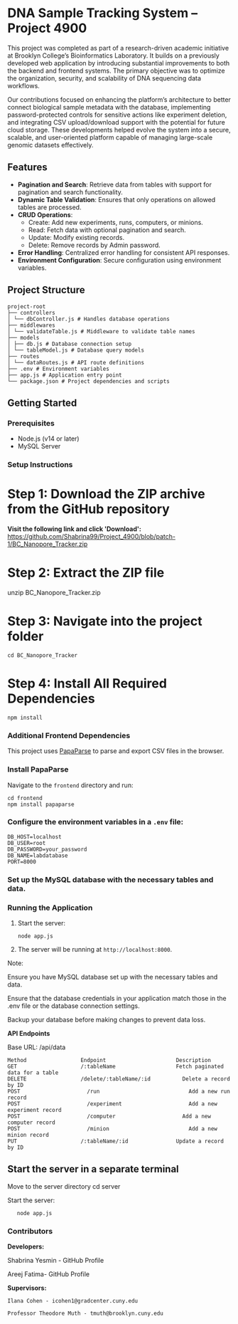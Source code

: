 # DNA Sample Tracking System – Project 4900

This project was completed as part of a research-driven academic initiative at Brooklyn College’s Bioinformatics Laboratory. It builds on a previously developed web application by introducing substantial improvements to both the backend and frontend systems. The primary objective was to optimize the organization, security, and scalability of DNA sequencing data workflows.

Our contributions focused on enhancing the platform’s architecture to better connect biological sample metadata with the database, implementing password-protected controls for sensitive actions like experiment deletion, and integrating CSV upload/download support with the potential for future cloud storage. These developments helped evolve the system into a secure, scalable, and user-oriented platform capable of managing large-scale genomic datasets effectively.

## Features

- **Pagination and Search**: Retrieve data from tables with support for pagination and search functionality.
- **Dynamic Table Validation**: Ensures that only operations on allowed tables are processed.
- **CRUD Operations**:
  - Create: Add new experiments, runs, computers, or minions.
  - Read: Fetch data with optional pagination and search.
  - Update: Modify existing records.
  - Delete: Remove records by Admin password.
- **Error Handling**: Centralized error handling for consistent API responses.
- **Environment Configuration**: Secure configuration using environment variables.

## Project Structure
 ```
project-root
├── controllers
│ └── dbController.js # Handles database operations
├── middlewares
│ └── validateTable.js # Middleware to validate table names
├── models
│ ├── db.js # Database connection setup
│ └── tableModel.js # Database query models
├── routes
│ └── dataRoutes.js # API route definitions
├── .env # Environment variables
├── app.js # Application entry point
└── package.json # Project dependencies and scripts
 ```
## Getting Started

### Prerequisites

- Node.js (v14 or later)
- MySQL Server

### Setup Instructions
# Step 1: Download the ZIP archive from the GitHub repository
**Visit the following link and click 'Download':**
https://github.com/Shabrina99/Project_4900/blob/patch-1/BC_Nanopore_Tracker.zip

# Step 2: Extract the ZIP file
unzip BC_Nanopore_Tracker.zip

# Step 3: Navigate into the project folder
 ```
cd BC_Nanopore_Tracker
 ```

# Step 4: Install All Required Dependencies
 ```
npm install
 ```

### Additional Frontend Dependencies

This project uses [PapaParse](https://www.papaparse.com/) to parse and export CSV files in the browser.

### Install PapaParse

Navigate to the `frontend` directory and run:
 ```
cd frontend
npm install papaparse
 ```

### Configure the environment variables in a `.env` file:
    
 
    DB_HOST=localhost
    DB_USER=root
    DB_PASSWORD=your_password
    DB_NAME=labdatabase
    PORT=8000
  
### Set up the MySQL database with the necessary tables and data.

### Running the Application

1.  Start the server:
    
    ```
    node app.js
    ```

2.  The server will be running at `http://localhost:8000`.

Note:

  Ensure you have MySQL database set up with the necessary tables and data.
  
  Ensure that the database credentials in your application match those in the .env file or the database connection settings.
  
  Backup your database before making changes to prevent data loss.


**API Endpoints**

Base URL: /api/data
 ```
Method	               Endpoint	                     Description
GET	                   /:tableName	                 Fetch paginated data for a table
DELETE	               /delete/:tableName/:id	       Delete a record by ID
POST	                 /run	                         Add a new run record
POST	                 /experiment	                 Add a new experiment record
POST	                 /computer                     Add a new computer record
POST	                 /minion	                     Add a new minion record
PUT	                   /:tableName/:id	             Update a record by ID
 ```


## Start the server in a separate terminal
Move to the server directory cd server

Start the server:
 ```
    node app.js
 ```

### Contributors

**Developers:**

Shabrina Yesmin - GitHub Profile

Areej Fatima- GitHub Profile

**Supervisors:**

    Ilana Cohen - icohen1@gradcenter.cuny.edu
    
    Professor Theodore Muth - tmuth@brooklyn.cuny.edu


